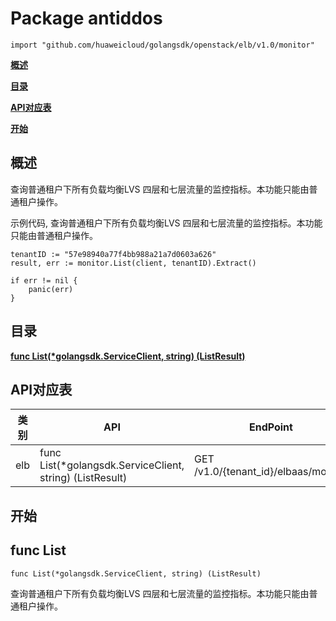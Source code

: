 # Package antiddos
    import "github.com/huaweicloud/golangsdk/openstack/elb/v1.0/monitor"
**[概述](#概述)**  

**[目录](#目录)**  

**[API对应表](#API对应表)**  

**[开始](#开始)**  

## 概述
查询普通租户下所有负载均衡LVS 四层和七层流量的监控指标。本功能只能由普通租户操作。

示例代码, 查询普通租户下所有负载均衡LVS 四层和七层流量的监控指标。本功能只能由普通租户操作。

    
    tenantID := "57e98940a77f4bb988a21a7d0603a626"
    result, err := monitor.List(client, tenantID).Extract()
    
    if err != nil {
        panic(err)
    }
## 目录
**[func List(*golangsdk.ServiceClient, string) (ListResult)](#func-list)**  
## API对应表
|类别|API|EndPoint|
|----|---|--------|
|elb|func List(*golangsdk.ServiceClient, string) (ListResult)|GET /v1.0/{tenant_id}/elbaas/monitor|
## 开始
## func List
    func List(*golangsdk.ServiceClient, string) (ListResult)  
查询普通租户下所有负载均衡LVS 四层和七层流量的监控指标。本功能只能由普通租户操作。
